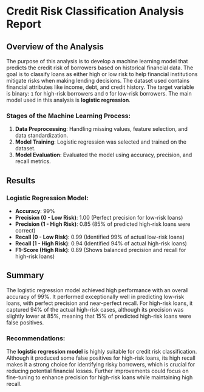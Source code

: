 # Credit Risk Classification Analysis Report

## Overview of the Analysis

The purpose of this analysis is to develop a machine learning model that predicts the credit risk of borrowers based on historical financial data. The goal is to classify loans as either high or low risk to help financial institutions mitigate risks when making lending decisions. The dataset used contains financial attributes like income, debt, and credit history. The target variable is binary: `1` for high-risk borrowers and `0` for low-risk borrowers. The main model used in this analysis is **logistic regression**.

### Stages of the Machine Learning Process:

1. **Data Preprocessing**: Handling missing values, feature selection, and data standardization.
2. **Model Training**: Logistic regression was selected and trained on the dataset.
3. **Model Evaluation**: Evaluated the model using accuracy, precision, and recall metrics.

## Results

### Logistic Regression Model:

- **Accuracy**: 99%
- **Precision (0 - Low Risk)**: 1.00 (Perfect precision for low-risk loans)
- **Precision (1 - High Risk)**: 0.85 (85% of predicted high-risk loans were correct)
- **Recall (0 - Low Risk)**: 0.99 (Identified 99% of actual low-risk loans)
- **Recall (1 - High Risk)**: 0.94 (Identified 94% of actual high-risk loans)
- **F1-Score (High Risk)**: 0.89 (Shows balanced precision and recall for high-risk loans)

## Summary

The logistic regression model achieved high performance with an overall accuracy of 99%. It performed exceptionally well in predicting low-risk loans, with perfect precision and near-perfect recall. For high-risk loans, it captured 94% of the actual high-risk cases, although its precision was slightly lower at 85%, meaning that 15% of predicted high-risk loans were false positives.

### Recommendations:

The **logistic regression model** is highly suitable for credit risk classification. Although it produced some false positives for high-risk loans, its high recall makes it a strong choice for identifying risky borrowers, which is crucial for reducing potential financial losses. Further improvements could focus on fine-tuning to enhance precision for high-risk loans while maintaining high recall.
